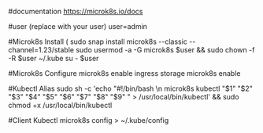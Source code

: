 #documentation
https://microk8s.io/docs
                          
#user (replace with your user)
user=admin

#Microk8s Install (
sudo snap install microk8s --classic --channel=1.23/stable
sudo usermod -a -G microk8s $user && sudo chown -f -R $user ~/.kube
su - $user

#Microk8s Configure
microk8s enable ingress storage
microk8s enable

#Kubectl Alias
sudo sh -c 'echo "#!/bin/bash \n microk8s kubectl "\$1" "\$2" "\$3" "\$4" "\$5" "\$6" "\$7" "\$8" "\$9" " > /usr/local/bin/kubectl' && sudo chmod +x /usr/local/bin/kubectl

#Client Kubectl
microk8s config > ~/.kube/config

